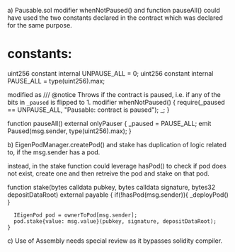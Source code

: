 a) Pausable.sol
   modifier whenNotPaused() and function pauseAll() could have used the two constants declared in the contract which was declared for the same purpose.

  constants:
  ==========
  uint256 constant internal UNPAUSE_ALL = 0;
  uint256 constant internal PAUSE_ALL = type(uint256).max;
  
  modified as 
  /// @notice Throws if the contract is paused, i.e. if any of the bits in `_paused` is flipped to 1.
  modifier whenNotPaused() {
     require(_paused == UNPAUSE_ALL, "Pausable: contract is paused");
        _;
  } 


  function pauseAll() external onlyPauser {
        _paused = PAUSE_ALL;
        emit Paused(msg.sender, type(uint256).max);
  }


b) EigenPodManager.createPod() and stake has duplication of logic related to, if the msg.sender has a pod.

instead, in the stake function could leverage hasPod() to check if pod does not exist, create one
and then retreive the pod and stake on that pod.
  
function stake(bytes calldata pubkey, bytes calldata signature, bytes32 depositDataRoot) external payable {
      if(!hasPod(msg.sender)){
         _deployPod()
      }
      
      IEigenPod pod = ownerToPod[msg.sender];
      pod.stake{value: msg.value}(pubkey, signature, depositDataRoot);
    }

c) Use of Assembly needs special review as it bypasses solidity compiler. 
  